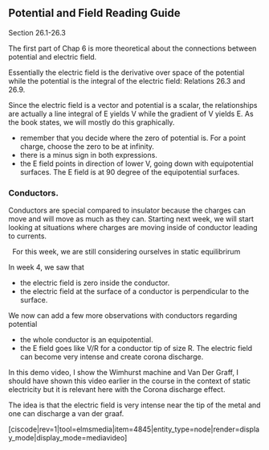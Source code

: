 ## Potential and Field Reading Guide

<stop-note title="Read Knight 4ed" icon="stopnoteicons:book-icon">
<span slot="message">Section 26.1-26.3</span>
</stop-note>

The first part of Chap 6 is more theoretical about the connections between potential and electric field. 

Essentially the electric field is the derivative over space of the potential while the potential is the integral of the electric field: Relations 26.3 and 26.9.

Since the electric field is a vector and potential is a scalar, the relationships are actually a line integral of E yields V while the gradient of V yields E. As the book states, we will mostly do this graphically. 

* remember that you decide where the zero of potential is. For a point charge, choose the zero to be at infinity. 
* there is a minus sign in both expressions. 
* the E field points in direction of lower V, going down with equipotential surfaces. The E field is at 90 degree of the equipotential surfaces. 

### Conductors. 

Conductors are special compared to insulator because the charges can move and will move as much as they can. Starting next week, we will start looking at situations where charges are moving inside of conductor leading to currents. 

<lrndesign-sidenote label="Instructor Note" icon="bookmark" bg-color="#c2e5f2">
  For this week, we are still considering ourselves in static equilibrirum
</lrndesign-sidenote>



In week 4, we saw that 

* the electric field is zero inside the conductor. 
* the electric field at the surface of a conductor is perpendicular to the surface. 

We now can add a few more observations with conductors regarding potential

* the whole conductor is an equipotential. 
* the E field goes like V/R for a conductor tip of size R. The electric field can become very intense and create corona discharge. 

In this demo video, I show the Wimhurst machine and Van Der Graff, I should have shown this video earlier in the course in the context of static electricity but it is relevant here with the Corona discharge effect. 

The idea is that the electric field is very intense near the tip of the metal and one can discharge a van der graaf. 

[ciscode|rev=1|tool=elmsmedia|item=4845|entity_type=node|render=display_mode|display_mode=mediavideo]
